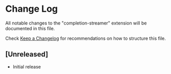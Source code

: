 # Change Log

All notable changes to the "completion-streamer" extension will be documented in this file.

Check [Keep a Changelog](http://keepachangelog.com/) for recommendations on how to structure this file.

## [Unreleased]

- Initial release